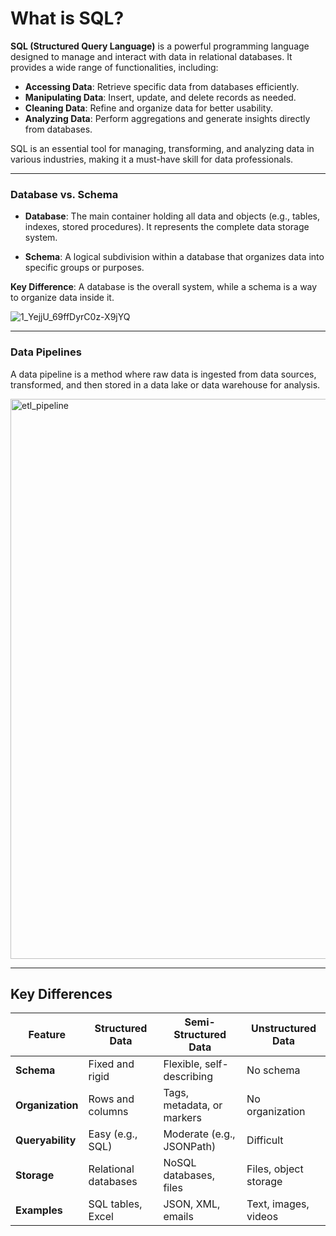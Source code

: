 # What is SQL?

**SQL (Structured Query Language)** is a powerful programming language designed to manage and interact with data in relational databases. It provides a wide range of functionalities, including:  
- **Accessing Data**: Retrieve specific data from databases efficiently.  
- **Manipulating Data**: Insert, update, and delete records as needed.  
- **Cleaning Data**: Refine and organize data for better usability.  
- **Analyzing Data**: Perform aggregations and generate insights directly from databases.  

SQL is an essential tool for managing, transforming, and analyzing data in various industries, making it a must-have skill for data professionals.  

---

### Database vs. Schema  

- **Database**: The main container holding all data and objects (e.g., tables, indexes, stored procedures). It represents the complete data storage system.  

- **Schema**: A logical subdivision within a database that organizes data into specific groups or purposes.  

**Key Difference**: A database is the overall system, while a schema is a way to organize data inside it.  

![1_YejjU_69ffDyrC0z-X9jYQ](https://github.com/user-attachments/assets/df7ae5ec-350b-4c25-a8b1-af2848f20dcd)

---
### Data Pipelines
A data pipeline is a method where raw data is ingested from data sources, transformed, and then stored in a data lake or data warehouse for analysis.

<img width="896" alt="etl_pipeline" src="https://github.com/user-attachments/assets/a1b0e9fb-ebd2-41eb-b80c-0c59ed9fdfae" />

--- 

## Key Differences

| Feature         | Structured Data        | Semi-Structured Data      | Unstructured Data      |
|---------------|----------------------|-------------------------|-----------------------|
| **Schema**     | Fixed and rigid       | Flexible, self-describing | No schema             |
| **Organization** | Rows and columns      | Tags, metadata, or markers | No organization       |
| **Queryability** | Easy (e.g., SQL)      | Moderate (e.g., JSONPath)  | Difficult             |
| **Storage**     | Relational databases  | NoSQL databases, files    | Files, object storage |
| **Examples**    | SQL tables, Excel     | JSON, XML, emails        | Text, images, videos  |

